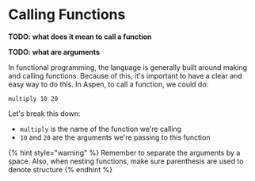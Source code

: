 # Calling Functions

**TODO: what does it mean to call a function**

**TODO: what are arguments**

In functional programming, the language is generally built around making and calling functions. Because of this, it's important to have a clear and easy way to do this. In Aspen, to call a function, we could do:

```text
multiply 10 20
```

Let's break this down:

* `multiply` is the name of the function we're calling
* `10` and `20` are the arguments we're passing to this function

{% hint style="warning" %}
Remember to separate the arguments by a space. Also, when nesting functions, make sure parenthesis are used to denote structure
{% endhint %}








